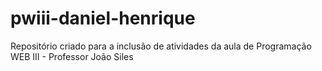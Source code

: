 # pwiii-daniel-henrique
Repositório criado para a inclusão de atividades da aula de Programação WEB III - Professor João Siles
